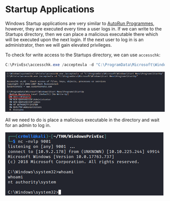 # Startup Applications

Windows Startup applications are very similar to [AutoRun Programmes](autorun-programmes.md), however, they are executed every time a user logs in. If we can write to the Startups directory, then we can place a malicious executable there which will be executed upon the next login. If the next user to log in is an administrator, then we will gain elevated privileges.

To check for write access to the Startups directory, we can use `accesschk`:

```powershell
C:\PrivEsc\accesschk.exe /accepteula -d "C:\ProgramData\Microsoft\Windows\Start Menu\Programs\StartUp"
```

![](<../../../Post Exploitation/Privilege Escalation/Windows/Resources/Images/Check StartUps Access.png>)

All we need to do is place a malicious executable in the directory and wait for an admin to log in.

![](<../../../Post Exploitation/Privilege Escalation/Windows/Resources/Images/Shell.png>)
